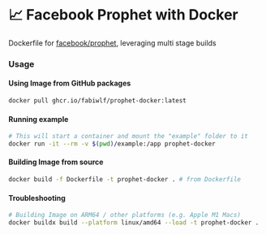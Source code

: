 # 📈 Facebook Prophet with Docker
Dockerfile for [facebook/prophet](https://github.com/facebook/prophet), leveraging multi stage builds

### Usage

#### Using Image from GitHub packages
```sh
docker pull ghcr.io/fabiwlf/prophet-docker:latest
```

#### Running example
```sh
# This will start a container and mount the "example" folder to it
docker run -it --rm -v $(pwd)/example:/app prophet-docker
```

#### Building Image from source
```sh
docker build -f Dockerfile -t prophet-docker . # from Dockerfile
```

#### Troubleshooting
```sh
# Building Image on ARM64 / other platforms (e.g. Apple M1 Macs)
docker buildx build --platform linux/amd64 --load -t prophet-docker .
```
